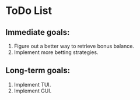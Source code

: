 # ToDo List

## Immediate goals:
1. Figure out a better way to retrieve bonus balance.
2. Implement more betting strategies.

## Long-term goals:
1. Implement TUI.
2. Implement GUI.
